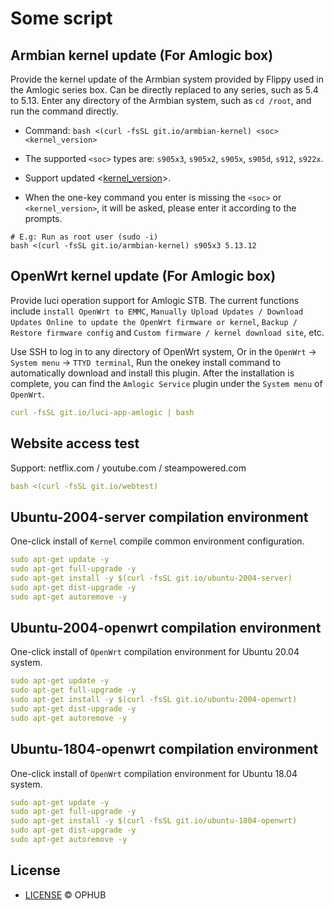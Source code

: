 # Some script

## Armbian kernel update (For Amlogic box)

Provide the kernel update of the Armbian system provided by Flippy used in the Amlogic series box. Can be directly replaced to any series, such as 5.4 to 5.13. Enter any directory of the Armbian system, such as `cd /root`, and run the command directly. 
- Command: `bash <(curl -fsSL git.io/armbian-kernel) <soc> <kernel_version>`

- The supported `<soc>` types are: `s905x3`, `s905x2`, `s905x`, `s905d`, `s912`, `s922x`.

- Support updated <[kernel_version](https://github.com/ophub/flippy-kernel/tree/main/library)>.

- When the one-key command you enter is missing the `<soc>` or `<kernel_version>`, it will be asked, please enter it according to the prompts.

```shell
# E.g: Run as root user (sudo -i)
bash <(curl -fsSL git.io/armbian-kernel) s905x3 5.13.12
```

## OpenWrt kernel update (For Amlogic box)

Provide luci operation support for Amlogic STB. The current functions include `install OpenWrt to EMMC`, `Manually Upload Updates / Download Updates Online to update the OpenWrt firmware or kernel`, `Backup / Restore firmware config` and `Custom firmware / kernel download site`, etc.

Use SSH to log in to any directory of OpenWrt system, Or in the `OpenWrt` → `System menu` → `TTYD terminal`, Run the onekey install command to automatically download and install this plugin. After the installation is complete, you can find the `Amlogic Service` plugin under the `System menu` of `OpenWrt`.

```yaml
curl -fsSL git.io/luci-app-amlogic | bash
```
## Website access test

Support: netflix.com / youtube.com / steampowered.com

```yaml
bash <(curl -fsSL git.io/webtest)
```

## Ubuntu-2004-server compilation environment

One-click install of `Kernel` compile common environment configuration.

```yaml
sudo apt-get update -y
sudo apt-get full-upgrade -y
sudo apt-get install -y $(curl -fsSL git.io/ubuntu-2004-server)
sudo apt-get dist-upgrade -y
sudo apt-get autoremove -y
```

## Ubuntu-2004-openwrt compilation environment

One-click install of `OpenWrt` compilation environment for Ubuntu 20.04 system.

```yaml
sudo apt-get update -y
sudo apt-get full-upgrade -y
sudo apt-get install -y $(curl -fsSL git.io/ubuntu-2004-openwrt)
sudo apt-get dist-upgrade -y
sudo apt-get autoremove -y
```

## Ubuntu-1804-openwrt compilation environment

One-click install of `OpenWrt` compilation environment for Ubuntu 18.04 system.

```yaml
sudo apt-get update -y
sudo apt-get full-upgrade -y
sudo apt-get install -y $(curl -fsSL git.io/ubuntu-1804-openwrt)
sudo apt-get dist-upgrade -y
sudo apt-get autoremove -y
```

## License
- [LICENSE](https://github.com/ophub/script/blob/main/LICENSE) © OPHUB
